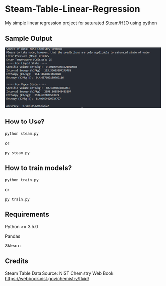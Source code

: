 # Steam-Table-Linear-Regression
My simple linear regression project for saturated Steam/H2O using python
## Sample Output ##
![Sample Output](https://github.com/kristianespina/Steam-Table-Linear-Regression/blob/master/sample-output.png?raw=true)

## How to Use? ##
```zsh
python steam.py
```
or
```zsh
py steam.py
```

## How to train models? ##
```zsh
python train.py
```
or
```zsh
py train.py
```

## Requirements ##
Python >= 3.5.0

Pandas

Sklearn

## Credits ##
Steam Table Data Source: NIST Chemistry Web Book https://webbook.nist.gov/chemistry/fluid/
